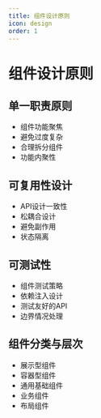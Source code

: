 ```yaml
---
title: 组件设计原则
icon: design
order: 1
---
```


# 组件设计原则

## 单一职责原则
- 组件功能聚焦
- 避免过度复杂
- 合理拆分组件
- 功能内聚性

## 可复用性设计
- API设计一致性
- 松耦合设计
- 避免副作用
- 状态隔离

## 可测试性
- 组件测试策略
- 依赖注入设计
- 测试友好的API
- 边界情况处理

## 组件分类与层次
- 展示型组件
- 容器型组件
- 通用基础组件
- 业务组件
- 布局组件
